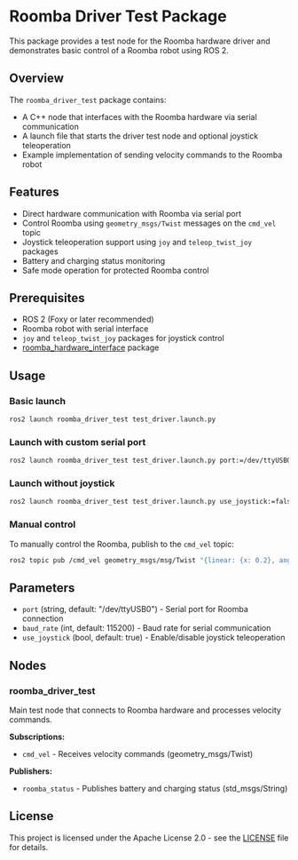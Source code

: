 # Roomba Driver Test Package

This package provides a test node for the Roomba hardware driver and demonstrates basic control of a Roomba robot using ROS 2.

## Overview

The `roomba_driver_test` package contains:
- A C++ node that interfaces with the Roomba hardware via serial communication
- A launch file that starts the driver test node and optional joystick teleoperation
- Example implementation of sending velocity commands to the Roomba robot

## Features

- Direct hardware communication with Roomba via serial port
- Control Roomba using `geometry_msgs/Twist` messages on the `cmd_vel` topic
- Joystick teleoperation support using `joy` and `teleop_twist_joy` packages
- Battery and charging status monitoring
- Safe mode operation for protected Roomba control

## Prerequisites

- ROS 2 (Foxy or later recommended)
- Roomba robot with serial interface
- `joy` and `teleop_twist_joy` packages for joystick control
- [roomba_hardware_interface](file:///roomba/roomba_ws/src/roomba_hardware_interface/package.xml) package

## Usage

### Basic launch

```bash
ros2 launch roomba_driver_test test_driver.launch.py
```

### Launch with custom serial port

```bash
ros2 launch roomba_driver_test test_driver.launch.py port:=/dev/ttyUSB0
```

### Launch without joystick

```bash
ros2 launch roomba_driver_test test_driver.launch.py use_joystick:=false
```

### Manual control

To manually control the Roomba, publish to the `cmd_vel` topic:

```bash
ros2 topic pub /cmd_vel geometry_msgs/msg/Twist "{linear: {x: 0.2}, angular: {z: 0.1}}"
```

## Parameters

- `port` (string, default: "/dev/ttyUSB0") - Serial port for Roomba connection
- `baud_rate` (int, default: 115200) - Baud rate for serial communication
- `use_joystick` (bool, default: true) - Enable/disable joystick teleoperation

## Nodes

### roomba_driver_test

Main test node that connects to Roomba hardware and processes velocity commands.

**Subscriptions:**
- `cmd_vel` - Receives velocity commands (geometry_msgs/Twist)

**Publishers:**
- `roomba_status` - Publishes battery and charging status (std_msgs/String)

## License

This project is licensed under the Apache License 2.0 - see the [LICENSE](LICENSE) file for details.